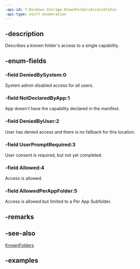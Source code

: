 ```yaml
---
-api-id: T:Windows.Storage.KnownFoldersAccessStatus
-api-type: winrt enumeration
---
```


## -description
Describes a known folder's access to a single capability.

## -enum-fields

### -field DeniedBySystem:0

System admin disabled access for all users.

### -field NotDeclaredByApp:1

App doesn't have the capability declared in the manifest.

### -field DeniedByUser:2

User has denied access and there is no fallback for this location.

### -field UserPromptRequired:3

User consent is required, but not yet completed.

### -field Allowed:4

Access is allowed.

### -field AllowedPerAppFolder:5

Access is allowed but limited to a Per App Subfolder.

## -remarks

## -see-also
[KnownFolders](knownfolders.md)

## -examples

